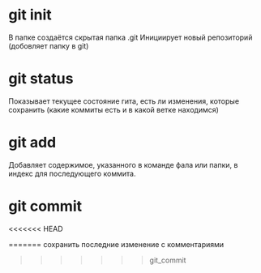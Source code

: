 # git init
В папке создаётся скрытая папка .git
Инициирует новый репозиторий (добовляет папку в git)

# git status
Показывает текущее состояние гита, есть ли изменения, которые сохранить (какие коммиты есть и в какой ветке находимся)
# git add
Добавляет содержимое, указанного в команде фала или папки, в индекс для последующего коммита.
# git commit
<<<<<<< HEAD

=======
сохранить последние изменение с комментариями
>>>>>>> git_commit
